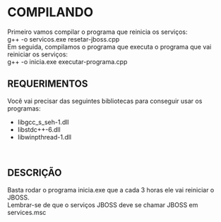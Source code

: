 # COMPILANDO
Primeiro vamos compilar o programa que reinicia os serviços: <br /> 
g++ -o servicos.exe resetar-jboss.cpp <br /> 
Em seguida, compilamos o programa que executa o programa que vai reiniciar os serviços: <br /> 
g++ -o inicia.exe executar-programa.cpp

## REQUERIMENTOS
Você vai precisar das seguintes bibliotecas para conseguir usar os programas: <br /> 
- libgcc_s_seh-1.dll <br /> 
- libstdc++-6.dll <br /> 
- libwinpthread-1.dll
<br /> 

## DESCRIÇÃO
Basta rodar o programa inicia.exe que a cada 3 horas ele vai reiniciar o JBOSS.
<br /> 
Lembrar-se de que o serviços JBOSS deve se chamar JBOSS em services.msc